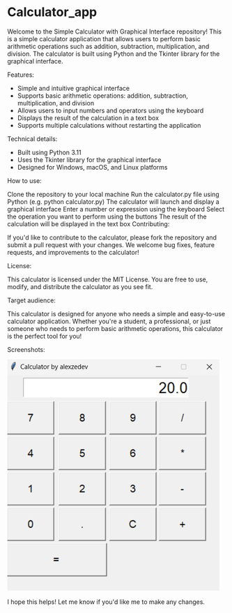 # Calculator_app
Welcome to the Simple Calculator with Graphical Interface repository! This is a simple calculator application that allows users to perform basic arithmetic operations such as addition, subtraction, multiplication, and division. The calculator is built using Python and the Tkinter library for the graphical interface.

Features:

* Simple and intuitive graphical interface
* Supports basic arithmetic operations: addition, subtraction, multiplication, and division
* Allows users to input numbers and operators using the keyboard
* Displays the result of the calculation in a text box
* Supports multiple calculations without restarting the application

Technical details:

* Built using Python 3.11
* Uses the Tkinter library for the graphical interface
* Designed for Windows, macOS, and Linux platforms

How to use:

Clone the repository to your local machine
Run the calculator.py file using Python (e.g. python calculator.py)
The calculator will launch and display a graphical interface
Enter a number or expression using the keyboard
Select the operation you want to perform using the buttons
The result of the calculation will be displayed in the text box
Contributing:

If you'd like to contribute to the calculator, please fork the repository and submit a pull request with your changes. We welcome bug fixes, feature requests, and improvements to the calculator!

License:

This calculator is licensed under the MIT License. You are free to use, modify, and distribute the calculator as you see fit.

Target audience:

This calculator is designed for anyone who needs a simple and easy-to-use calculator application. Whether you're a student, a professional, or just someone who needs to perform basic arithmetic operations, this calculator is the perfect tool for you!

Screenshots:

![alt text](https://github.com/alexzedev/Calculator_app/blob/main/calculator_app.png?raw=true)

I hope this helps! Let me know if you'd like me to make any changes.
